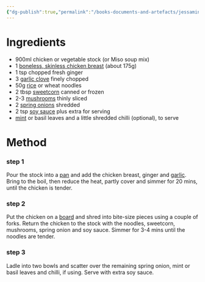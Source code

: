 ```yaml
---
{"dg-publish":true,"permalink":"/books-documents-and-artefacts/jessamine-s-chicken-noodle-soup-recipe/","tags":["Unimportant"],"updated":"2025-08-11T11:53:31.246+01:00"}
---
```


# Ingredients 
- 900ml chicken or vegetable stock (or Miso soup mix)
- 1 [boneless, skinless chicken breast](https://www.bbcgoodfood.com/glossary/chicken-glossary) (about 175g)
- 1 tsp chopped fresh ginger
- 3 [garlic clove](https://www.bbcgoodfood.com/glossary/garlic-glossary) finely chopped
- 50g [rice](https://www.bbcgoodfood.com/glossary/rice-glossary) or wheat noodles
- 2 tbsp [sweetcorn](https://www.bbcgoodfood.com/glossary/sweetcorn-glossary) canned or frozen
- 2-3 [mushrooms](https://www.bbcgoodfood.com/glossary/mushroom-glossary) thinly sliced
- 2 [spring onions](https://www.bbcgoodfood.com/glossary/spring-onion-glossary) shredded
- 2 tsp [soy sauce](https://www.bbcgoodfood.com/glossary/soy-sauce-glossary) plus extra for serving
- [mint](https://www.bbcgoodfood.com/glossary/mint-glossary) or basil leaves and a little shredded chilli (optional), to serve

# Method
### step 1
Pour the stock into a [pan](https://www.bbcgoodfood.com/review/best-saute-pans) and add the chicken breast, ginger and [garlic](https://www.bbcgoodfood.com/content/top-five-garlic-gadgets). Bring to the boil, then reduce the heat, partly cover and simmer for 20 mins, until the chicken is tender.
 
### step 2
Put the chicken on a [board](https://www.bbcgoodfood.com/review/best-chopping-boards) and shred into bite-size pieces using a couple of forks. Return the chicken to the stock with the noodles, sweetcorn, mushrooms, spring onion and soy sauce. Simmer for 3-4 mins until the noodles are tender.

### step 3
Ladle into two bowls and scatter over the remaining spring onion, mint or basil leaves and chilli, if using. Serve with extra soy sauce.
